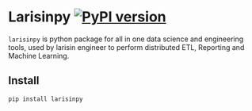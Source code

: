# Larisinpy [![PyPI version](https://badge.fury.io/py/larisinpy.svg)](https://badge.fury.io/py/larisinpy)

`larisinpy` is python package for all in one data science and engineering tools, used by larisin engineer to perform distributed ETL, Reporting and Machine Learning.

## Install

    pip install larisinpy

